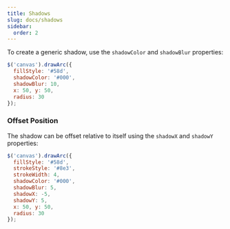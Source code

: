 ```yaml
---
title: Shadows
slug: docs/shadows
sidebar:
  order: 2
---
```


To create a generic shadow, use the `shadowColor` and `shadowBlur` properties:

```js
$('canvas').drawArc({
  fillStyle: '#58d',
  shadowColor: '#000',
  shadowBlur: 10,
  x: 50, y: 50,
  radius: 30
});
```

### Offset Position

The shadow can be offset relative to itself using the `shadowX` and `shadowY` properties:

```js
$('canvas').drawArc({
  fillStyle: '#58d',
  strokeStyle: '#8e3',
  strokeWidth: 4,
  shadowColor: '#000',
  shadowBlur: 5,
  shadowX: -5,
  shadowY: 5,
  x: 50, y: 50,
  radius: 30
});
```
